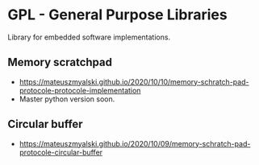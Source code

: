 # GPL - General Purpose Libraries
Library for embedded software implementations.

## Memory scratchpad 
- https://mateuszmyalski.github.io/2020/10/10/memory-schratch-pad-protocole-protocole-implementation
- Master python version soon.

## Circular buffer
- https://mateuszmyalski.github.io/2020/10/09/memory-schratch-pad-protocole-circular-buffer
